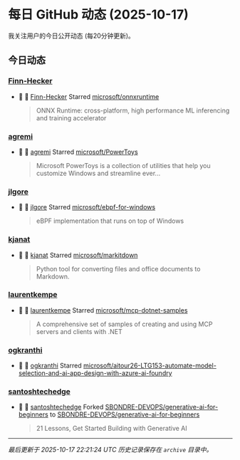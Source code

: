 # 每日 GitHub 动态 (2025-10-17)

我关注用户的今日公开动态 (每20分钟更新)。

## 今日动态

### [Finn-Hecker](https://github.com/Finn-Hecker)
- 🌟 👤 [Finn-Hecker](https://github.com/Finn-Hecker) Starred [microsoft/onnxruntime](https://github.com/microsoft/onnxruntime)
  > ONNX Runtime: cross-platform, high performance ML inferencing and training accelerator

### [agremi](https://github.com/agremi)
- 🌟 👤 [agremi](https://github.com/agremi) Starred [microsoft/PowerToys](https://github.com/microsoft/PowerToys)
  > Microsoft PowerToys is a collection of utilities that help you customize Windows and streamline ever...

### [jlgore](https://github.com/jlgore)
- 🌟 👤 [jlgore](https://github.com/jlgore) Starred [microsoft/ebpf-for-windows](https://github.com/microsoft/ebpf-for-windows)
  > eBPF implementation that runs on top of Windows

### [kjanat](https://github.com/kjanat)
- 🌟 👤 [kjanat](https://github.com/kjanat) Starred [microsoft/markitdown](https://github.com/microsoft/markitdown)
  > Python tool for converting files and office documents to Markdown.

### [laurentkempe](https://github.com/laurentkempe)
- 🌟 👤 [laurentkempe](https://github.com/laurentkempe) Starred [microsoft/mcp-dotnet-samples](https://github.com/microsoft/mcp-dotnet-samples)
  > A comprehensive set of samples of creating and using MCP servers and clients with .NET

### [ogkranthi](https://github.com/ogkranthi)
- 🌟 👤 [ogkranthi](https://github.com/ogkranthi) Starred [microsoft/aitour26-LTG153-automate-model-selection-and-ai-app-design-with-azure-ai-foundry](https://github.com/microsoft/aitour26-LTG153-automate-model-selection-and-ai-app-design-with-azure-ai-foundry)

### [santoshtechedge](https://github.com/santoshtechedge)
- 🍴 👤 [santoshtechedge](https://github.com/santoshtechedge) Forked [SBONDRE-DEVOPS/generative-ai-for-beginners](https://github.com/SBONDRE-DEVOPS/generative-ai-for-beginners) to [SBONDRE-DEVOPS/generative-ai-for-beginners](https://github.com/SBONDRE-DEVOPS/generative-ai-for-beginners)
  > 21 Lessons, Get Started Building with Generative AI 


---
*最后更新于 2025-10-17 22:21:24 UTC*
*历史记录保存在 `archive` 目录中。*
